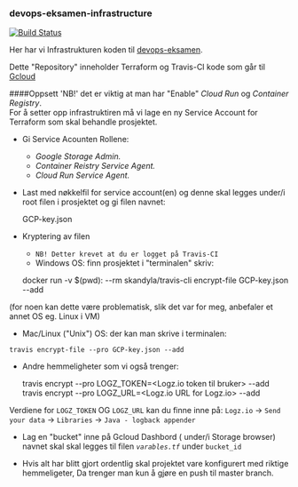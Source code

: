    ### devops-eksamen-infrastructure

<!--- Travis CI build status banner -->
[![Build Status](https://travis-ci.com/Opkris/devops-eksamen-infrastructure.svg?branch=master)](https://github.com/Opkris/devops-eksamen-infrastructure)

Her har vi Infrastrukturen koden til [devops-eksamen](https://github.com/Opkris/devops-eksamen).
 
 Dette "Repository" inneholder Terraform og Travis-CI kode som går til [Gcloud](https://cloud.google.com)


####Oppsett
'NB!' det er viktig at man har "Enable" _Cloud Run_ og _Container Registry_.     
For å setter opp infrastruktiren må vi lage en ny Service Account for Terraform som skal behandle 
prosjektet.

* Gi Service Acounten Rollene: 
    - _Google Storage Admin._
    - _Container Reistry Service Agent._ 
    - _Cloud Run Service Agent._
 
* Last med nøkkelfil for service account(en) og denne skal legges under/i root filen i prosjektet og 
    gi filen navnet:
     
          
    GCP-key.json
    
* Kryptering av filen
    - `NB! Detter krevet at du er logget på Travis-CI` 
    - Windows OS: finn prosjektet i "terminalen" skriv: 
    
    
    docker run -v $(pwd): --rm skandyla/travis-cli encrypt-file GCP-key.json --add 
    
    
(for noen kan dette være problematisk, slik det var for meg, anbefaler et annet OS eg. Linux i VM)
 
   - Mac/Linux ("Unix") OS: der kan man skrive i terminalen:
   
    travis encrypt-file --pro GCP-key.json --add
    
* Andre hemmeligheter som vi også trenger:

    
    travis encrypt --pro LOGZ_TOKEN=<Logz.io token til bruker> --add              
    travis encrypt --pro LOGZ_URL=<Logz.io URL for Logz.io> --add
    
Verdiene for `LOGZ_TOKEN` OG `LOGZ_URL` kan du finne inne på: 
`Logz.io` -> `Send your data` -> `Libraries` -> `Java - logback appender`

* Lag en "bucket" inne på Gcloud Dashbord ( under/i Storage browser) navnet skal skal legges 
til filen _`varables.tf`_ under `bucket_id`

* Hvis alt har blitt gjort ordentlig skal projektet vare konfigurert med riktige hemmeligeter,
    Da trenger man kun å gjøre en push til master branch.  
    
